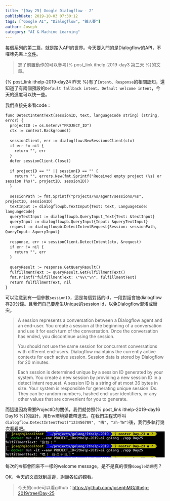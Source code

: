 ```yaml
---
title: "[Day 25] Google Dialogflow - 2"
publishDate: 2019-10-03 07:30:12
tags: ["Google AI", "Dialogflow", "鐵人賽"]
author: Joseph
category: "AI & Machine Learning"
---
```

每個系列的第二篇，就是踏入API的世界。今天要入門的是Dialogflow的API，不囉嗦先丟上[文件](https://cloud.google.com/dialogflow/docs/)。

> 忘了前置動作的可以參考{% post_link ithelp-2019-day3 第三天 %}的文章。

{% post_link ithelp-2019-day24 昨天 %}有了`Intent`、`Response`的相關認知，還知道了有兩個預設的`Default fallback intent`、`Default welcome intent`，今天的進度可以快一些。
<!-- more -->

我們直接先來看code：
```golang
func DetectIntentText(sessionID, text, languageCode string) (string, error) {
  projectID := os.Getenv("PROJECT_ID")
  ctx := context.Background()

  sessionClient, err := dialogflow.NewSessionsClient(ctx)
  if err != nil {
    return "", err
  }
  defer sessionClient.Close()

  if projectID == "" || sessionID == "" {
    return "", errors.New(fmt.Sprintf("Received empty project (%s) or session (%s)", projectID, sessionID))
  }

  sessionPath := fmt.Sprintf("projects/%s/agent/sessions/%s", projectID, sessionID)
  textInput := dialogflowpb.TextInput{Text: text, LanguageCode: languageCode}
  queryTextInput := dialogflowpb.QueryInput_Text{Text: &textInput}
  queryInput := dialogflowpb.QueryInput{Input: &queryTextInput}
  request := dialogflowpb.DetectIntentRequest{Session: sessionPath, QueryInput: &queryInput}

  response, err := sessionClient.DetectIntent(ctx, &request)
  if err != nil {
    return "", err
  }

  queryResult := response.GetQueryResult()
  fulfillmentText := queryResult.GetFulfillmentText()
  fmt.Printf("fulfillmentText: \"%v\"\n", fulfillmentText)
  return fulfillmentText, nil
}
```

可以注意到有一個參數`sessionID`，這是每個對話的id，一段對話會被dialogflow存20分鐘。且我們自己要產生Unique的session id，以免Dialogflow混淆或衝突。
> A session represents a conversation between a Dialogflow agent and an end-user. You create a session at the beginning of a conversation and use it for each turn of the conversation. Once the conversation has ended, you discontinue using the session.
> 
> You should not use the same session for concurrent conversations with different end-users. Dialogflow maintains the currently active contexts for each active session. Session data is stored by Dialogflow for 20 minutes.
> 
> Each session is determined unique by a session ID generated by your system. You create a new session by providing a new session ID in a detect intent request. A session ID is a string of at most 36 bytes in size. Your system is responsible for generating unique session IDs. They can be random numbers, hashed end-user identifiers, or any other values that are convenient for you to generate.

而這邊因為需要ProjectID的關係，我們就仿照{% post_link ithelp-2019-day16 Day16 %}的設計，用Env環境變數帶進去。在我們主程式呼叫`dialogflow.DetectIntentText("123456789", "嗨", "zh-TW")`後，我們多執行幾次看看吧。
![output](output.jpg)

每次的`嗨`都會回來不一樣的welcome message，是不是真的很像`Google助理`呢？

OK，今天的文章就到這邊，謝謝各位的觀看。
> 今天的code可以看github：https://github.com/josephMG/ithelp-2019/tree/Day-25
